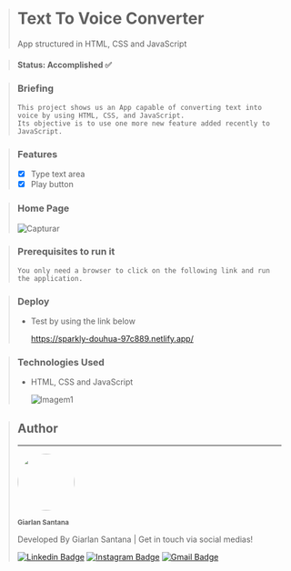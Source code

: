 > # Text To Voice Converter
> App structured in HTML, CSS and JavaScript

> #### Status: Accomplished ✅

> ### Briefing
>     This project shows us an App capable of converting text into voice by using HTML, CSS, and JavaScript.
>     Its objective is to use one more new feature added recently to JavaScript.

> ### Features
> - [X] Type text area
> - [X] Play button

> ### Home Page
> ![Capturar](https://user-images.githubusercontent.com/108962578/236968010-dc06a06e-320d-4288-a873-cbdefc0162b6.JPG)  

> ### Prerequisites to run it
>     You only need a browser to click on the following link and run the application.

> ### Deploy
> * Test by using the link below
>   
>   https://sparkly-douhua-97c889.netlify.app/


> ### Technologies Used
> * HTML, CSS and JavaScript
>
>   ![Imagem1](https://user-images.githubusercontent.com/108962578/232353877-d3f14d59-7605-4d3f-9822-d5762758a31f.png)

> ## Author
> ---
> <a href="https://www.instagram.com/santana.fsd/">
> <img style="border-radius: 50%;" src="https://user-images.githubusercontent.com/108962578/231322748-dab2928a-a426-453c-9f2a-23d6b6bc104d.png" width="100px;" alt=""/></a>
>
> <sub><b>Giarlan Santana</b></sub></a></a>
>
> Developed By Giarlan Santana | Get in touch via social medias!
>
> [![Linkedin Badge](https://img.shields.io/badge/-Giarlan-blue?style=flat-square&logo=Linkedin&logoColor=white&link=https://www.linkedin.com/in/giarlan-santana-367022152/)](https://www.linkedin.com/in/giarlan-santana-367022152/)
> [![Instagram Badge](https://img.shields.io/badge/-Giarlan-CE59CE?style=flat-square&logo=Instagram&logoColor=white&link=https://www.instagram.com/santana.fsd/)](https://www.instagram.com/santana.fsd/)
> [![Gmail Badge](https://img.shields.io/badge/-giarlansilva@gmail.com-EA4335?style=flat-square&logo=Gmail&logoColor=white&link=mailto:giarlansilva@gmail.com)](mailto:giarlansilva@gmail.com)
